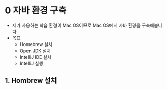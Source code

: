 # 0 자바 환경 구축
- 제가 사용하는 학습 환경이 Mac OS이므로 Mac OS에서 자바 환경을 구축해봅니다. 
- 목표 
    - Homebrew 설치 
    - Open JDK 설치 
    - IntelliJ IDE 설치
    - IntelliJ 실행 

## 1. Hombrew 설치 
